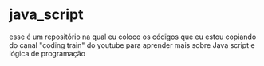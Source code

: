 # java_script

esse é um repositório na qual eu coloco os códigos que eu estou copiando do canal "coding train" do youtube para aprender mais sobre Java script e lógica de programação
